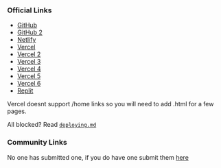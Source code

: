 ### Official Links
- [GitHub](https://nate-games.github.io/)
- [GitHub 2](https://nate-games2.github.io/)
- [Netlify](https://nate-games.netlify.app/)
- [Vercel](https://nate-games.vercel.app)
- [Vercel 2](https://nate-games2-github-8p33zrf70-nate-games2.vercel.app)
- [Vercel 3](https://nate-games2-github-io-git-main-nate-games2.vercel.app)
- [Vercel 4](https://nate-games2-github-io-nate-games2.vercel.app)
- [Vercel 5](https://nate-games-git-main-nate-games2.vercel.app)
- [Vercel 6](https://nate-games-9ioqknl5q-nate-games2.vercel.app)
- [Replit](https://nate-games.repl.co/)

Vercel doesnt support /home links so you will need to add .html for a few pages.

All blocked? Read [`deploying.md`](https://github.com/nate-games/nate-games.github.io/blob/main/deploying.md)

### Community Links
No one has submitted one, if you do have one submit them [here](https://docs.google.com/forms/d/e/1FAIpQLSeHFEk4rR1r98SnzdBStOPvv4zAr2OG-RkuajaafaFumVeHlQ/viewform)
